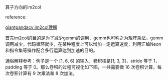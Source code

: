 # 

算子方向的im2col

reference:

[giantpandacv im2col理解](http://www.giantpandacv.com/project/%E9%83%A8%E7%BD%B2%E4%BC%98%E5%8C%96/AI%20%E7%A7%BB%E5%8A%A8%E7%AB%AF%E7%AE%97%E6%B3%95%E4%BC%98%E5%8C%96/%E3%80%90%E8%AF%A6%E7%BB%86%E5%9B%BE%E8%A7%A3%E3%80%91%E5%86%8D%E6%AC%A1%E7%90%86%E8%A7%A3im2col/)

首先im2col的目的是为了减少gemm的调用，gemm也可称之为矩阵乘法，gemm调用减少，代码循环就少，在某种程度上可以增加一定运算速度，利用汇编Neon和指令集等操作配合多行运算达到加速的目的。

通俗解释参考：例子是一个 [1, 6, 6] 的输入，卷积核是[1, 3, 3]，stride 等于 1，padding 等于 0。那么卷积的过程可视化如下图，一共需要做 16 次卷积计算，每次卷积计算有 9 次乘法和 8 次加法。
